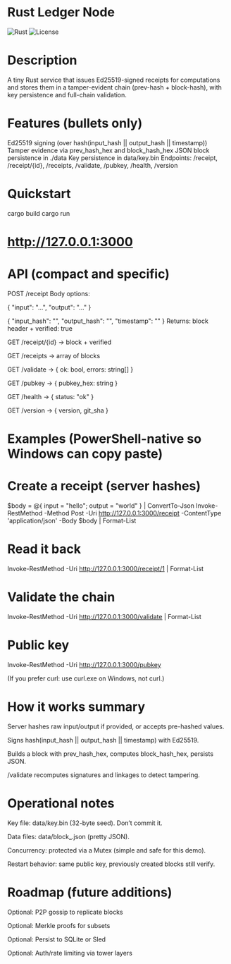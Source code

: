# Rust Ledger Node 
![Rust](https://img.shields.io/badge/language-Rust-orange.svg)
![License](https://img.shields.io/badge/license-MIT-blue.svg)

# Description
A tiny Rust service that issues Ed25519-signed receipts for computations and stores them in a tamper-evident chain (prev-hash + block-hash), with key persistence and full-chain validation.

# Features (bullets only)

Ed25519 signing (over hash(input_hash || output_hash || timestamp))
Tamper evidence via prev_hash_hex and block_hash_hex
JSON block persistence in ./data
Key persistence in data/key.bin
Endpoints: /receipt, /receipt/{id}, /receipts, /validate, /pubkey, /health, /version

# Quickstart
cargo build
cargo run
# http://127.0.0.1:3000

# API (compact and specific)

POST /receipt
Body options:

{ "input": "...", "output": "..." }

{ "input_hash": "<sha256hex>", "output_hash": "<sha256hex>", "timestamp": "<RFC3339>" }
Returns: block header + verified: true

GET /receipt/{id} → block + verified

GET /receipts → array of blocks

GET /validate → { ok: bool, errors: string[] }

GET /pubkey → { pubkey_hex: string }

GET /health → { status: "ok" }

GET /version → { version, git_sha }

# Examples (PowerShell-native so Windows can copy paste)
# Create a receipt (server hashes)
$body = @{ input = "hello"; output = "world" } | ConvertTo-Json
Invoke-RestMethod -Method Post -Uri http://127.0.0.1:3000/receipt -ContentType 'application/json' -Body $body | Format-List

# Read it back
Invoke-RestMethod -Uri http://127.0.0.1:3000/receipt/1 | Format-List

# Validate the chain
Invoke-RestMethod -Uri http://127.0.0.1:3000/validate | Format-List

# Public key
Invoke-RestMethod -Uri http://127.0.0.1:3000/pubkey


(If you prefer curl: use curl.exe on Windows, not curl.)

# How it works summary

Server hashes raw input/output if provided, or accepts pre-hashed values.

Signs hash(input_hash || output_hash || timestamp) with Ed25519.

Builds a block with prev_hash_hex, computes block_hash_hex, persists JSON.

/validate recomputes signatures and linkages to detect tampering.

# Operational notes

Key file: data/key.bin (32-byte seed). Don’t commit it.

Data files: data/block_<id>.json (pretty JSON).

Concurrency: protected via a Mutex (simple and safe for this demo).

Restart behavior: same public key, previously created blocks still verify.

# Roadmap (future additions)

Optional: P2P gossip to replicate blocks

Optional: Merkle proofs for subsets

Optional: Persist to SQLite or Sled

Optional: Auth/rate limiting via tower layers
